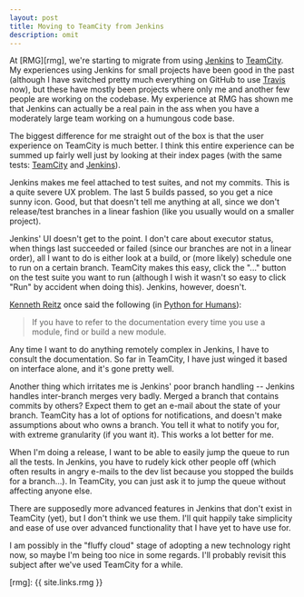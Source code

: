 ```yaml
---
layout: post
title: Moving to TeamCity from Jenkins
description: omit
---
```


At [RMG][rmg], we're starting to migrate from using [Jenkins][jenkins] to
[TeamCity][teamcity]. My experiences using Jenkins for small projects have been
good in the past (although I have switched pretty much everything on GitHub to
use [Travis][travis] now), but these have mostly been projects where only me
and another few people are working on the codebase. My experience at RMG has
shown me that Jenkins can actually be a real pain in the ass when you have a
moderately large team working on a humungous code base.

The biggest difference for me straight out of the box is that the user
experience on TeamCity is much better. I think this entire experience can be
summed up fairly well just by looking at their index pages (with the same
tests:
[TeamCity](http://farm4.staticflickr.com/3710/9725615004_604b6e51c8_o.jpg) and
[Jenkins](http://farm3.staticflickr.com/2889/9722386993_fee81b154a_o.jpg)).

Jenkins makes me feel attached to test suites, and not my commits. This is a
quite severe UX problem. The last 5 builds passed, so you get a nice sunny
icon. Good, but that doesn't tell me anything at all, since we don't
release/test branches in a linear fashion (like you usually would on a smaller
project).

Jenkins' UI doesn't get to the point. I don't care about executor status, when
things last succeeded or failed (since our branches are not in a linear order),
all I want to do is either look at a build, or (more likely) schedule one to
run on a certain branch. TeamCity makes this easy, click the "..." button on
the test suite you want to run (although I wish it wasn't so easy to click
"Run" by accident when doing this). Jenkins, however, doesn't.

[Kenneth Reitz][reitz] once said the following (in [Python for Humans][pfh]):

> If you have to refer to the documentation every time you use a module, find
> or build a new module.

Any time I want to do anything remotely complex in Jenkins, I have to consult
the documentation. So far in TeamCity, I have just winged it based on interface
alone, and it's gone pretty well.

Another thing which irritates me is Jenkins' poor branch handling -- Jenkins
handles inter-branch merges very badly. Merged a branch that contains commits
by others? Expect them to get an e-mail about the state of your branch.
TeamCity has a lot of options for notifications, and doesn't make assumptions
about who owns a branch. You tell it what to notify you for, with extreme
granularity (if you want it). This works a lot better for me.

When I'm doing a release, I want to be able to easily jump the queue to run all
the tests. In Jenkins, you have to rudely kick other people off (which often
results in angry e-mails to the dev list because you stopped the builds for a
branch...). In TeamCity, you can just ask it to jump the queue without
affecting anyone else.

There are supposedly more advanced features in Jenkins that don't exist in
TeamCity (yet), but I don't think we use them. I'll quit happily take
simplicity and ease of use over advanced functionality that I have yet to have
use for.

I am possibly in the "fluffy cloud" stage of adopting a new technology right
now, so maybe I'm being too nice in some regards. I'll probably revisit this
subject after we've used TeamCity for a while.

[jenkins]: http://jenkins-ci.org/
[teamcity]: http://www.jetbrains.com/teamcity/
[travis]: https://travis-ci.org/
[reitz]: http://kennethreitz.org/projects/
[pfh]: http://python-for-humans.heroku.com/
[rmg]: {{ site.links.rmg }}
